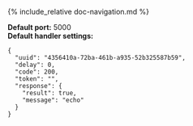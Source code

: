 {% include_relative doc-navigation.md %}

**Default port:** 5000<br>
**Default handler settings:**<br>
```shell
{
  "uuid": "4356410a-72ba-461b-a935-52b325587b59",
  "delay": 0,
  "code": 200,
  "token": "",
  "response": {
    "result": true,
    "message": "echo"
  }
}
```